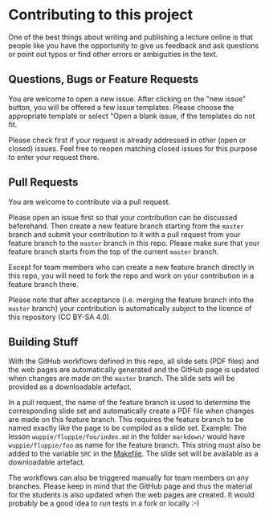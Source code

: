 # Contributing to this project

One of the best things about writing and publishing a lecture online is that
people like you have the opportunity to give us feedback and ask questions or
point out typos or find other errors or ambiguities in the text.

## Questions, Bugs or Feature Requests

You are welcome to open a new issue. After clicking on the "new issue" button,
you will be offered a few issue templates. Please choose the appropriate template
or select "Open a blank issue, if the templates do not fit.

Please check first if your request is already addressed in other (open or closed)
issues. Feel free to reopen matching closed issues for this purpose to enter your
request there.

## Pull Requests

You are welcome to contribute via a pull request.

Please open an issue first so that your contribution can be discussed beforehand.
Then create a new feature branch starting from the `master` branch and submit
your contribution to it with a pull request from your feature branch to the
`master` branch in this repo. Please make sure that your feature branch starts
from the top of the current `master` branch.

Except for team members who can create a new feature branch directly in this
repo, you will need to fork the repo and work on your contribution in a feature
branch there.

Please note that after acceptance (i.e. merging the feature branch into the
`master` branch) your contribution is automatically subject to the licence of
this repository (CC BY-SA 4.0).

## Building Stuff

With the GitHub workflows defined in this repo, all slide sets (PDF files) and
the web pages are automatically generated and the GitHub page is updated when
changes are made on the `master` branch. The slide sets will be provided as a
downloadable artefact.

In a pull request, the name of the feature branch is used to determine the
corresponding slide set and automatically create a PDF file when changes are made
on this feature branch. This requires the feature branch to be named exactly like
the page to be compiled as a slide set.
Example: The lesson `wuppie/fluppie/foo/index.md` in the folder `markdown/` would
have `wuppie/fluppie/foo` as name for the feature branch. This string must also
be added to the variable `SRC` in the [Makefile](Makefile).
The slide set will be available as a downloadable artefact.

The workflows can also be triggered manually for team members on any branches.
Please keep in mind that the GitHub page and thus the material for the students
is also updated when the web pages are created. It would probably be a good idea
to run tests in a fork or locally :-)
